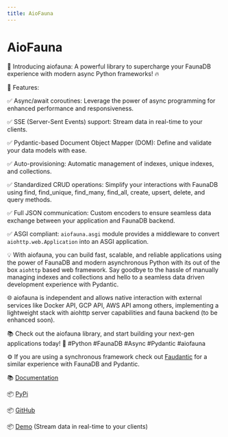 ```yaml
---
title: AioFauna
---
```


# AioFauna

🚀 Introducing aiofauna: A powerful library to supercharge your FaunaDB experience with modern async Python frameworks! 🔥

🌟 Features:

✅ Async/await coroutines: Leverage the power of async programming for enhanced
performance and responsiveness.

✅ SSE (Server-Sent Events) support: Stream data in real-time to your clients.

✅ Pydantic-based Document Object Mapper (DOM): Define and validate your data models with ease.

✅ Auto-provisioning: Automatic management of indexes, unique indexes, and collections.

✅ Standardized CRUD operations: Simplify your interactions with FaunaDB using find, find_unique, find_many, find_all, create, upsert, delete, and query methods.

✅ Full JSON communication: Custom encoders to ensure seamless data exchange between your application and FaunaDB backend.

✅ ASGI compliant: `aiofauna.asgi` module provides a middleware to convert `aiohttp.web.Application` into an ASGI application.

💡 With aiofauna, you can build fast, scalable, and reliable applications using the power of FaunaDB and modern asynchronous Python with its out of the box `aiohttp` based web framework. Say goodbye to the hassle of manually managing indexes and collections and hello to a seamless data driven development experience with Pydantic.

🌐 aiofauna is independent and allows native interaction with external services like Docker API, GCP API, AWS API among others, implementing a lightweight stack with aiohttp server capabilities and fauna backend (to be enhanced soon).

📚 Check out the aiofauna library, and start building your next-gen applications today! 🚀
#Python #FaunaDB #Async #Pydantic #aiofauna

⚙️ If you are using a synchronous framework check out [Faudantic](https://github.com/obahamonde/faudantic) for a similar experience with FaunaDB and Pydantic.

📚 [Documentation](https://aiofauna.smartpro.solutions)

📦 [PyPi](https://pypi.org/project/aiofauna/)

📦 [GitHub](https://github.com/obahamonde/aiofauna)

📦 [Demo](https://aiofaunastreams-fwuw7gz7oq-uc.a.run.app/) (Stream data in real-time to your clients)
